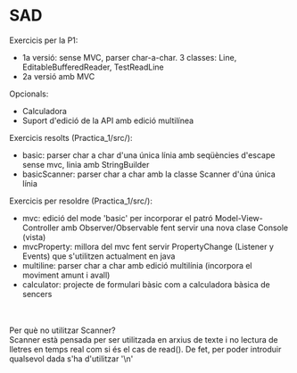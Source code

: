 # SAD

Exercicis per la P1:

- 1a versió: sense MVC, parser char-a-char. 3 classes: Line, EditableBufferedReader, TestReadLine
- 2a versió amb MVC

Opcionals:

- Calculadora
- Suport d'edició de la API amb edició multilínea

Exercicis resolts (Practica_1/src/):

- basic: parser char a char d'una única línia amb seqüències d'escape sense mvc, linia amb StringBuilder
- basicScanner: parser char a char amb la classe Scanner d'úna única línia

Exercicis per resoldre (Practica_1/src/):
- mvc: edició del mode 'basic' per incorporar el patró Model-View-Controller amb Observer/Observable fent servir una nova clase Console (vista)
- mvcProperty: millora del mvc fent servir PropertyChange (Listener y Events) que s'utilitzen actualment en java
- multiline: parser char a char amb edició multilínia (incorpora el moviment amunt i avall)
- calculator: projecte de formulari bàsic com a calculadora bàsica de sencers

</br> </br>
Per què no utilitzar Scanner? </br>
Scanner està pensada per ser utilitzada en arxius de texte i no lectura de lletres en temps real com si és el cas de read(). De fet, per poder introduir qualsevol dada s'ha d'utilitzar '\n'
